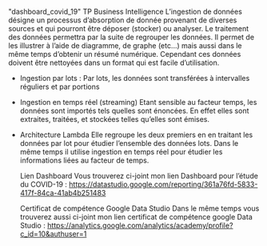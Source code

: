 "dashboard_covid_19" 
      TP Business Intelligence
L’ingestion de données désigne un processus d’absorption de donnée provenant de diverses sources et qui pourront être déposer (stocker) ou analyser. Le traitement des données permettra par la suite de regrouper les données. Il permet de les illustrer à l’aide de diagramme, de graphe (etc…) mais aussi dans le même temps d’obtenir un résumé numérique. Cependant ces données doivent être nettoyées dans un format qui est facile d’utilisation.
  -	Ingestion par lots :
Par lots, les données sont transférées à intervalles réguliers et par portions
  -	Ingestion en temps réel (streaming)
Etant sensible au facteur temps, les données sont importés tels quelles sont énoncées. En effet elles sont extraites, traitées, et stockées telles qu’elles sont émises.
  -	Architecture Lambda 
Elle regroupe les deux premiers en en traitant les données par lot pour étudier l’ensemble des données lots. Dans le même temps il utilise ingestion en temps réel pour étudier les informations liées au facteur de temps.  

    Lien Dashboard
Vous trouverez ci-joint mon lien Dashboard pour l’étude du COVID-19 : https://datastudio.google.com/reporting/361a76fd-5833-417f-84ca-41ab4b251483

    Certificat de compétence Google Data Studio
Dans le même temps vous trouverez aussi ci-joint mon lien certificat de compétence google Data Studio :
https://analytics.google.com/analytics/academy/profile?c_id=10&authuser=1








